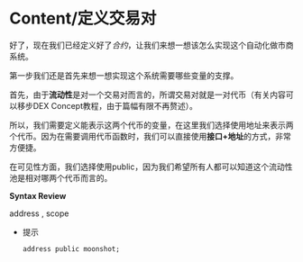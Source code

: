 # Content/定义交易对

好了，现在我们已经定义好了*合约*，让我们来想一想该怎么实现这个自动化做市商系统。

第一步我们还是首先来想一想实现这个系统需要哪些变量的支撑。

首先，由于**流动性**是对一个交易对而言的，所谓交易对就是一对代币（有关内容可以移步DEX Concept教程，由于篇幅有限不再赘述）。

所以，我们需要定义能表示这两个代币的变量，在这里我们选择使用地址来表示两个代币。因为在需要调用代币函数时，我们可以直接使用**接口+地址**的方式，非常方便捷。

在可见性方面，我们选择使用public，因为我们希望所有人都可以知道这个流动性池是相对哪两个代币而言的。

**Syntax Review**

address , scope

- 提示
    
    ```solidity
    address public moonshot;
    ```
    
